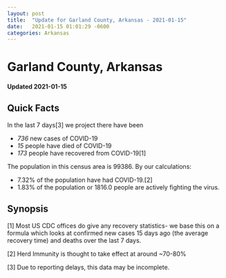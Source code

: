 ```yaml
---
layout: post
title:  "Update for Garland County, Arkansas - 2021-01-15"
date:   2021-01-15 01:01:29 -0600
categories: Arkansas
---
```


# Garland County, Arkansas
#### Updated 2021-01-15

## Quick Facts

In the last 7 days[3] we project there have been
- *736* new cases of COVID-19
- *15* people have died of COVID-19
- *173* people have recovered from COVID-19[1]

The population in this census area is 99386. By our calculations:
- 7.32% of the population have had COVID-19.[2]
- 1.83% of the population or 1816.0 people are actively fighting the virus.

## Synopsis




[1] Most US CDC offices do give any recovery statistics- we base this on a formula which looks at confirmed new cases
15 days ago (the average recovery time) and deaths over the last 7 days.

[2] Herd Immunity is thought to take effect at around ~70-80%

[3] Due to reporting delays, this data may be incomplete.
 
    